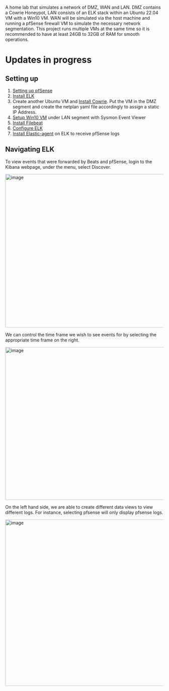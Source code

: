 A home lab that simulates a network of DMZ, WAN and LAN. DMZ contains a Cowrie Honeypot, LAN consists of an ELK stack within an Ubuntu 22.04 VM with a Win10 VM. WAN will be simulated via the host machine and running a pfSense firewall VM to simulate the necessary network segmentation. This project runs multiple VMs at the same time so it is recommended to have at least 24GB to 32GB of RAM for smooth operations. 

# Updates in progress

## Setting up

1. [Setting up pfSense](/Install-pfSense.md)
2. [Install ELK](/Install-ELK.md)
3. Create another Ubuntu VM and [Install Cowrie](https://docs.cowrie.org/en/latest/INSTALL.html). Put the VM in the DMZ segment and create the netplan yaml file accordingly to assign a static IP Address.
4. [Setup Win10 VM](/Install-Win10VM.md) under LAN segment with Sysmon Event Viewer
5. [Install Filebeat](/Install-Filebeat.md)
6. [Configure ELK](/Config-ELK.md)
7. [Install Elastic-agent](/Install-Elastic-agent.md) on ELK to receive pfSense logs


## Navigating ELK

To view events that were forwarded by Beats and pfSense, login to the Kibana webpage, under the menu, select Discover.

<img width="2552" height="486" alt="image" src="https://github.com/user-attachments/assets/c1757bda-770a-4e53-a05b-b34430f773d6" />

We can control the time frame we wish to see events for by selecting the appropriate time frame on the right.

<img width="2550" height="484" alt="image" src="https://github.com/user-attachments/assets/a3d629b4-2d2e-406e-a97a-0cbaa9064b4b" />

On the left hand side, we are able to create different data views to view different logs. For instance, selecting pfsense will only display pfsense logs.

<img width="1126" height="527" alt="image" src="https://github.com/user-attachments/assets/9a35b07c-69d3-461c-9ff4-7cdeba7047eb" />


